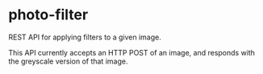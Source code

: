 # photo-filter

REST API for applying filters to a given image.

This API currently accepts an HTTP POST of an image, and responds with the
greyscale version of that image.
